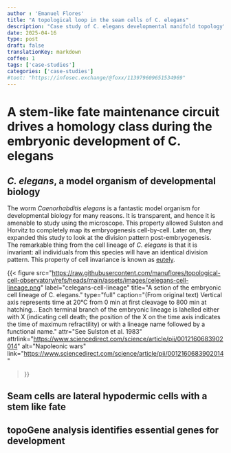 ```yaml
---
author : 'Emanuel Flores'
title: "A topological loop in the seam cells of C. elegans"
description: "Case study of C. elegans developmental manifold topology"
date: 2025-04-16
type: post
draft: false
translationKey: markdown
coffee: 1
tags: ['case-studies']
categories: ['case-studies']
#toot: "https://infosec.exchange/@foxx/113979609651534969"
---
```


# A stem-like fate maintenance circuit drives a homology class during the embryonic development of C. elegans

<!--
<div class="l-page">
  <iframe src="/interactive_plots/test.html" frameborder='0' scrolling='no' height="500px" width="100%" style="border: 1px dashed grey;"></iframe>
</div>
-->


## *C. elegans*, a model organism of developmental biology

The worm *Caenorhabditis elegans* is a fantastic model organism for developmental biology for many reasons. 
It is transparent, and hence it is amenable to study using the microscope. This property allowed Sulston and Horvitz to 
completely map its embryogenesis cell-by-cell. Later on, they expanded this study to look at the division pattern post-embryogenesis. The remarkable thing from the cell lineage of *C. elegans* is that it is invariant: all individuals from this species will have an identical division pattern.
This property of cell invariance is known as [eutely](https://en.wikipedia.org/wiki/Eutely).

{{< figure
  src="https://raw.githubusercontent.com/manuflores/topological-cell-observatory/refs/heads/main/assets/images/celegans-cell-lineage.png"
  label="celegans-cell-lineage"
  title="A setion of the embryonic cell lineage of C. elegans."
  type="full"
  caption="(From original text) Vertical axis represents time at 20°C from 0 min at first cleavage to 800 min at hatching... Each terminal branch of the embryonic lineage is lahelled either with X (indicating cell death; the position of the X on the time axis indicates the time of maximum refractility) or with a lineage name followed by a functional name."
  attr="See Sulston et al. 1983"
  attrlink="https://www.sciencedirect.com/science/article/pii/0012160683902014"
  alt="Napoleonic wars"
  link="https://www.sciencedirect.com/science/article/pii/0012160683902014"
 >}}

<!--![A section of the embryonic lineage of C. elegans from Sulston et al. 1983]()-->

## Seam cells are lateral hypodermic cells with a stem like fate

## topoGene analysis identifies essential genes for development